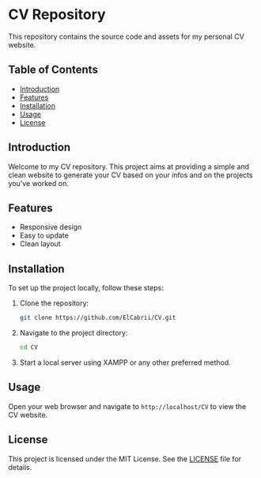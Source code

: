 # CV Repository

This repository contains the source code and assets for my personal CV website.

## Table of Contents

- [Introduction](#introduction)
- [Features](#features)
- [Installation](#installation)
- [Usage](#usage)
- [License](#license)

## Introduction

Welcome to my CV repository. This project aims at providing a simple and clean website to generate your CV based on your infos and on the projects you've worked on.

## Features

- Responsive design
- Easy to update
- Clean layout

## Installation

To set up the project locally, follow these steps:

1. Clone the repository:
    ```bash
    git clone https://github.com/ElCabrii/CV.git
    ```
2. Navigate to the project directory:
    ```bash
    cd CV
    ```
3. Start a local server using XAMPP or any other preferred method.

## Usage

Open your web browser and navigate to `http://localhost/CV` to view the CV website.

## License

This project is licensed under the MIT License. See the [LICENSE](LICENSE) file for details.